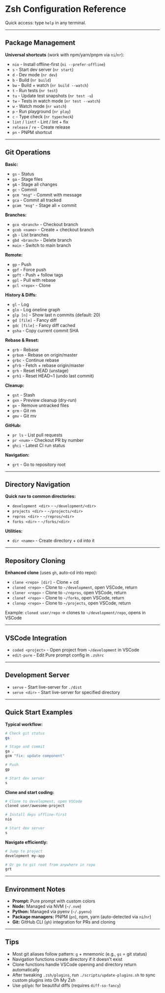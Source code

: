 # Zsh Configuration Reference

Quick access: type `help` in any terminal.

---

## Package Management

**Universal shortcuts** (work with npm/yarn/pnpm via `ni`/`nr`):

- `nio` - Install offline-first (`ni --prefer-offline`)
- `s` - Start dev server (`nr start`)
- `d` - Dev mode (`nr dev`)
- `b` - Build (`nr build`)
- `bw` - Build + watch (`nr build --watch`)
- `t` - Run tests (`nr test`)
- `tu` - Update test snapshots (`nr test -u`)
- `tw` - Tests in watch mode (`nr test --watch`)
- `w` - Watch mode (`nr watch`)
- `p` - Run playground (`nr play`)
- `c` - Type check (`nr typecheck`)
- `lint` / `lintf` - Lint / lint + fix
- `release` / `re` - Create release
- `pn` - PNPM shortcut

---

## Git Operations

**Basic:**
- `gs` - Status
- `ga` - Stage files
- `gA` - Stage all changes
- `gc` - Commit
- `gcm "msg"` - Commit with message
- `gca` - Commit all tracked
- `gcam "msg"` - Stage all + commit

**Branches:**
- `gco <branch>` - Checkout branch
- `gcob <name>` - Create + checkout branch
- `gb` - List branches
- `gbd <branch>` - Delete branch
- `main` - Switch to main branch

**Remote:**
- `gp` - Push
- `gpf` - Force push
- `gpft` - Push + follow tags
- `gpl` - Pull with rebase
- `gcl <repo>` - Clone

**History & Diffs:**
- `gl` - Log
- `glo` - Log oneline graph
- `glp [n]` - Show last n commits (default: 20)
- `gd [file]` - Fancy diff
- `gdc [file]` - Fancy diff cached
- `gsha` - Copy current commit SHA

**Rebase & Reset:**
- `grb` - Rebase
- `grbom` - Rebase on origin/master
- `grbc` - Continue rebase
- `gfrb` - Fetch + rebase origin/master
- `grh` - Reset HEAD (unstage)
- `grh1` - Reset HEAD~1 (undo last commit)

**Cleanup:**
- `gst` - Stash
- `gxn` - Preview cleanup (dry-run)
- `gx` - Remove untracked files
- `grm` - Git rm
- `gmv` - Git mv

**GitHub:**
- `pr ls` - List pull requests
- `pr <num>` - Checkout PR by number
- `ghci` - Latest CI run status

**Navigation:**
- `grt` - Go to repository root

---

## Directory Navigation

**Quick nav to common directories:**
- `development <dir>` - `~/development/<dir>`
- `projects <dir>` - `~/projects/<dir>`
- `repros <dir>` - `~/repros/<dir>`
- `forks <dir>` - `~/forks/<dir>`

**Utilities:**
- `dir <name>` - Create directory + cd into it

---

## Repository Cloning

**Enhanced clone** (uses `gh`, auto-cd into repo):
- `clone <repo> [dir]` - Clone + cd
- `cloned <repo>` - Clone to `~/development`, open VSCode, return
- `cloner <repo>` - Clone to `~/repros`, open VSCode, return
- `clonef <repo>` - Clone to `~/forks`, open VSCode, return
- `clonep <repo>` - Clone to `~/projects`, open VSCode, return

Example: `cloned user/repo` → clones to `~/development/repo`, opens in VSCode

---

## VSCode Integration

- `coded <project>` - Open project from `~/development` in VSCode
- `edit-pure` - Edit Pure prompt config in `.zshrc`

---

## Development Server

- `serve` - Start live-server for `./dist`
- `serve <dir>` - Start live-server for specified directory

---

## Quick Start Examples

**Typical workflow:**
```bash
# Check git status
gs

# Stage and commit
ga .
gcm "fix: update component"

# Push
gp

# Start dev server
s
```

**Clone and start coding:**
```bash
# Clone to development, open VSCode
cloned user/awesome-project

# Install deps offline-first
nio

# Start dev server
s
```

**Navigate efficiently:**
```bash
# Jump to project
development my-app

# Or go to git root from anywhere in repo
grt
```

---

## Environment Notes

- **Prompt:** Pure prompt with custom colors
- **Node:** Managed via NVM (`~/.nvm`)
- **Python:** Managed via pyenv (`~/.pyenv`)
- **Package managers:** PNPM (`pn`), npm, yarn (auto-detected via `ni`/`nr`)
- **Git:** GitHub CLI (`gh`) integration for PRs and cloning

---

## Tips

- Most git aliases follow pattern: `g` + mnemonic (e.g., `gs` = git status)
- Navigation functions create directory if it doesn't exist
- Clone functions handle VSCode opening and directory return automatically
- After tweaking `.zsh/plugins`, run `./scripts/update-plugins.sh` to sync custom plugins into Oh My Zsh
- Use `gd`/`gdc` for beautiful diffs (requires `diff-so-fancy`)
